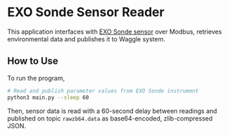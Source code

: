 # EXO Sonde Sensor Reader

This application interfaces with [EXO Sonde sensor](https://www.xylem.com/siteassets/brand/ysi/resources/manual/exo-user-manual-web.pdf) over Modbus, 
retrieves environmental data and publishes it to Waggle system.


## How to Use
To run the program,

```bash
# Read and publish parameter values from EXO Sonde instrument
python3 main.py --sleep 60
```

Then, sensor data is read with a 60-second delay between readings and published on topic `rawzb64.data` as base64-encoded, zlib-compressed JSON.



